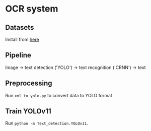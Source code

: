 # OCR system

## Datasets

Install from [here](https://drive.google.com/file/d/1kUy2tuH-kKBlFCNA0a9sqD2TG4uyvBnV/view)

## Pipeline

Image -> text detection ('YOLO') -> text recognition ('CRNN') -> text

## Preprocessing

Run `xml_to_yolo.py` to convert data to YOLO format

## Train YOLOv11

Run `python -m Text_detection.YOLOv11`.
